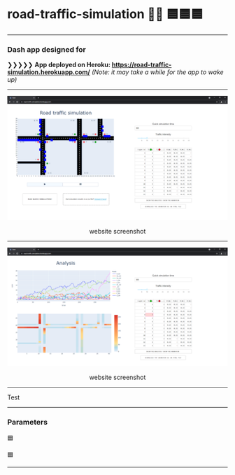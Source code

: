 # road-traffic-simulation 🚦🚗 🟦🟦🟦
---

### Dash app designed for 

❯❯❯❯❯  **App deployed on Heroku: https://road-traffic-simulation.herokuapp.com/** *(Note: it may take a while for the app to wake up)*

---

![app_screenshot_error](images/website_screenshot1.png "app screenshot")
<p align="center">website screenshot<p>
  
---

![app_screenshot2_error](images/website_screenshot2.png "app screenshot 2")
<p align="center">website screenshot<p>
  
---

Test

---

 ### Parameters
  
🟦

🟦
 
 ---
